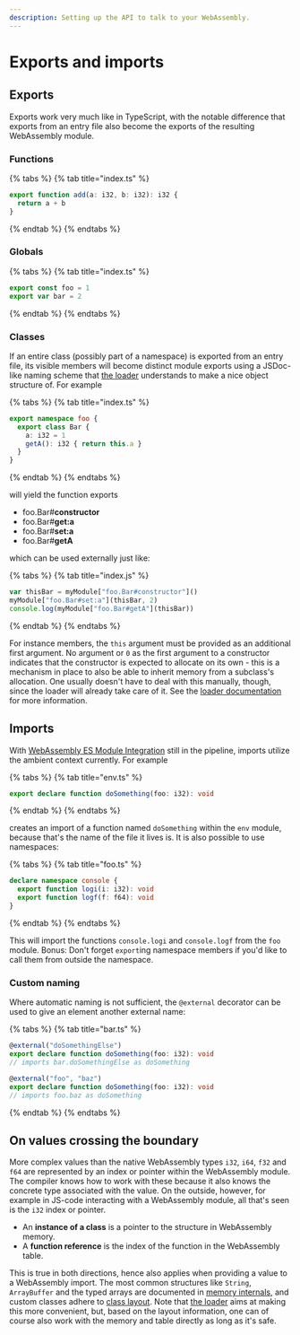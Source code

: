 ```yaml
---
description: Setting up the API to talk to your WebAssembly.
---
```


# Exports and imports

## Exports

Exports work very much like in TypeScript, with the notable difference that exports from an entry file also become the exports of the resulting WebAssembly module.

### Functions

{% tabs %}
{% tab title="index.ts" %}
```typescript
export function add(a: i32, b: i32): i32 {
  return a + b
}
```
{% endtab %}
{% endtabs %}

### Globals

{% tabs %}
{% tab title="index.ts" %}
```typescript
export const foo = 1
export var bar = 2
```
{% endtab %}
{% endtabs %}

### Classes

If an entire class \(possibly part of a namespace\) is exported from an entry file, its visible members will become distinct module exports using a JSDoc-like naming scheme that [the loader](loader.md) understands to make a nice object structure of. For example

{% tabs %}
{% tab title="index.ts" %}
```typescript
export namespace foo {
  export class Bar {
    a: i32 = 1
    getA(): i32 { return this.a }
  }
}
```
{% endtab %}
{% endtabs %}

will yield the function exports

* foo.Bar\#**constructor**
* foo.Bar\#**get:a**
* foo.Bar\#**set:a**
* foo.Bar\#**getA**

which can be used externally just like:

{% tabs %}
{% tab title="index.js" %}
```javascript
var thisBar = myModule["foo.Bar#constructor"]()
myModule["foo.Bar#set:a"](thisBar, 2)
console.log(myModule["foo.Bar#getA"](thisBar))
```
{% endtab %}
{% endtabs %}

For instance members, the `this` argument must be provided as an additional first argument. No argument or `0` as the first argument to a constructor indicates that the constructor is expected to allocate on its own - this is a mechanism in place to also be able to inherit memory from a subclass's allocation. One usually doesn't have to deal with this manually, though, since the loader will already take care of it. See the [loader documentation](loader.md) for more information.

## Imports

With [WebAssembly ES Module Integration](https://github.com/WebAssembly/esm-integration) still in the pipeline, imports utilize the ambient context currently. For example

{% tabs %}
{% tab title="env.ts" %}
```typescript
export declare function doSomething(foo: i32): void
```
{% endtab %}
{% endtabs %}

creates an import of a function named `doSomething` within the `env` module, because that's the name of the file it lives is. It is also possible to use namespaces:

{% tabs %}
{% tab title="foo.ts" %}
```typescript
declare namespace console {
  export function logi(i: i32): void
  export function logf(f: f64): void
}
```
{% endtab %}
{% endtabs %}

This will import the functions `console.logi` and `console.logf` from the `foo` module. Bonus: Don't forget `export`ing namespace members if you'd like to call them from outside the namespace.

### Custom naming

Where automatic naming is not sufficient, the `@external` decorator can be used to give an element another external name:

{% tabs %}
{% tab title="bar.ts" %}
```typescript
@external("doSomethingElse")
export declare function doSomething(foo: i32): void
// imports bar.doSomethingElse as doSomething

@external("foo", "baz")
export declare function doSomething(foo: i32): void
// imports foo.baz as doSomething
```
{% endtab %}
{% endtabs %}

## On values crossing the boundary

More complex values than the native WebAssembly types `i32`, `i64`, `f32` and `f64` are represented by an index or pointer within the WebAssembly module. The compiler knows how to work with these because it also knows the concrete type associated with the value. On the outside, however, for example in JS-code interacting with a WebAssembly module, all that's seen is the `i32` index or pointer.

* An **instance of a class** is a pointer to the structure in WebAssembly memory.
* A **function reference** is the index of the function in the WebAssembly table.

This is true in both directions, hence also applies when providing a value to a WebAssembly import. The most common structures like `String`, `ArrayBuffer` and the typed arrays are documented in [memory internals](../details/memory.md#internals), and custom classes adhere to [class layout](../details/interoperability.md#class-layout). Note that [the loader](loader.md) aims at making this more convenient, but, based on the layout information, one can of course also work with the memory and table directly as long as it's safe.

